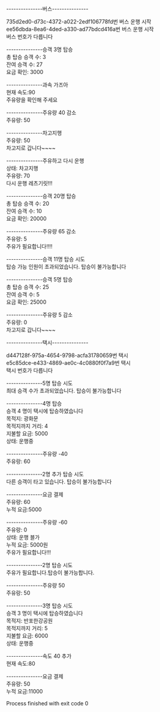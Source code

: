 
---------------버스--------------- <br>

735d2ed0-d73c-4372-a022-2edf106778fd번 버스 운행 시작 <br>
ee56dbda-8ea6-4ded-a330-ad77bdcd416a번 버스 운행 시작 <br>
버스 번호가 다릅니다 <br>

---------------승객 3명 탑승 <br>
총 탑승 승객 수: 3 <br>
잔여 승객 수: 27 <br>
요금 확인: 3000 <br>

---------------과속 가즈아 <br>
현재 속도:90 <br>
주유량을 확인해 주세요 <br>

---------------주유량 40 감소 <br>
주유량: 50 <br>

---------------차고지행 <br>
주유량: 50 <br>
차고지로 갑니다~~~~ <br>

---------------주유하고 다시 운행 <br>
상태: 차고지행 <br>
주유량: 70 <br>
다시 운행 레츠기릿!!! <br>

---------------승객 20명 탑승 <br>
총 탑승 승객 수: 20 <br>
잔여 승객 수: 10 <br>
요금 확인: 20000 <br>

---------------주유량 65 감소 <br>
주유량: 5 <br>
주유가 필요합니다!!!! <br>

---------------승객 11명 탑승 시도 <br>
탑승 가능 인원이 초과되었습니다. 탑승이 불가능합니다 <br>

---------------승객 5명 탑승 <br>
총 탑승 승객 수: 25 <br>
잔여 승객 수: 5 <br>
요금 확인: 25000 <br>

---------------주유량 5 감소 <br>
주유량: 0 <br>
차고지로 갑니다~~~~ <br>

---------------택시---------------

d447128f-975a-4654-9798-acfa31780659번 택시 <br>
e5c85dce-e433-4869-ae0c-4c0880f0f7a9번 택시 <br>
택시 번호가 다릅니다 <br>

---------------5명 탑승 시도 <br>
최대 승객 수가 초과되었습니다. 탑승이 불가능합니다 <br>

---------------4명 탑승 <br>
승객 4 명이 택시에 탑승하였습니다 <br>
목적지: 광화문 <br>
목적지까지 거리: 4 <br>
지불할 요금: 5000 <br>
상태: 운행중 <br>

---------------주유량 -40 <br>
주유랑: 60 <br>

---------------2명 추가 탑승 시도 <br>
다른 승객이 타고 있습니다. 탑승이 불가능합니다 <br>

---------------요금 결제 <br>
주유량: 60 <br>
누적 요금:5000 <br>

---------------주유량 -60 <br>
주유랑: 0 <br>
상태: 운행 블가 <br>
누적 요금: 5000원 <br>
주유가 필요합니다!!! <br>

---------------2명 탑승 시도 <br>
주유가 필요합니다.탑승이 불가능합니다. <br>

---------------주유량 50 <br>
주유랑: 50 <br>

---------------3명 탑승 시도 <br>
승객 3 명이 택시에 탑승하였습니다 <br>
목적지: 반포한강공원 <br>
목적지까지 거리: 5 <br>
지불할 요금: 6000 <br>
상태: 운행중 <br>

---------------속도 40 추가 <br>
현재 속도:80 <br>

---------------요금 결제 <br>
주유량: 50 <br>
누적 요금:11000 <br>

Process finished with exit code 0
